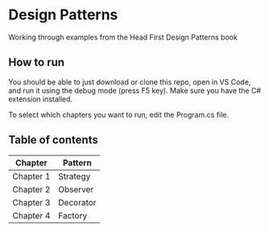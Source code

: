 # Design Patterns
Working through examples from the Head First Design Patterns book

## How to run
You should be able to just download or clone this repo, open in VS Code, and run it using the debug mode (press F5 key). Make sure you have the C# extension installed.

To select which chapters you want to run, edit the Program.cs file.

## Table of contents

| Chapter | Pattern |
| ------ | ------ |
| Chapter 1 | Strategy |
| Chapter 2 | Observer |
| Chapter 3 | Decorator |
| Chapter 4 | Factory |